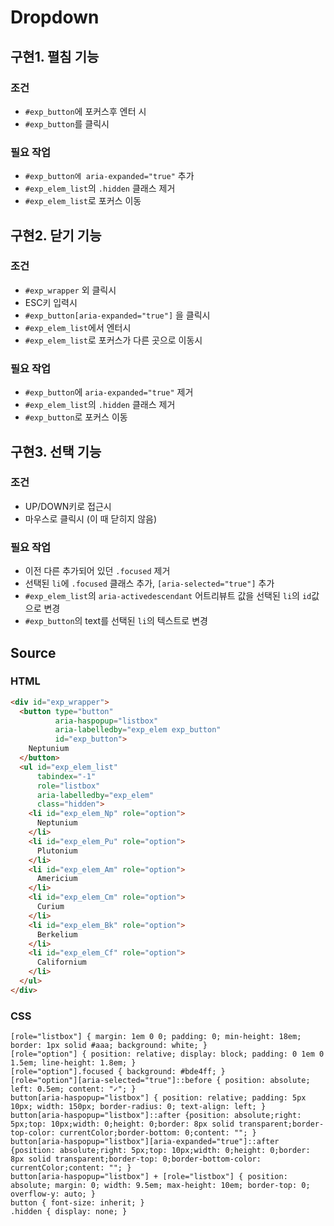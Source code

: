 # Dropdown

## 구현1. 펼침 기능
### 조건
- `#exp_button`에 포커스후 엔터 시
- `#exp_button`를 클릭시

### 필요 작업
- `#exp_button에 aria-expanded="true"` 추가
- `#exp_elem_list`의 `.hidden` 클래스 제거
- `#exp_elem_list`로 포커스 이동

## 구현2. 닫기 기능
### 조건
- `#exp_wrapper` 외 클릭시
- ESC키 입력시
- `#exp_button[aria-expanded="true"]` 을 클릭시
- `#exp_elem_list`에서 엔터시
- `#exp_elem_list`로 포커스가 다른 곳으로 이동시

### 필요 작업
- `#exp_button`에 `aria-expanded="true"` 제거
- `#exp_elem_list`의 `.hidden` 클래스 제거
- `#exp_button`로 포커스 이동


## 구현3. 선택 기능
### 조건
- UP/DOWN키로 접근시
- 마우스로 클릭시 (이 때 닫히지 않음)

### 필요 작업
- 이전 다른 추가되어 있던  `.focused` 제거
- 선택된 `li`에 `.focused` 클래스 추가, `[aria-selected="true"]` 추가
- `#exp_elem_list`의 `aria-activedescendant` 어트리뷰트 값을 선택된 `li`의 `id`값으로 변경
- `#exp_button`의 text를 선택된 `li`의 텍스트로 변경

## Source
### HTML
```html
<div id="exp_wrapper">
  <button type="button"
          aria-haspopup="listbox"
          aria-labelledby="exp_elem exp_button"
          id="exp_button">
    Neptunium
  </button>
  <ul id="exp_elem_list"
      tabindex="-1"
      role="listbox"
      aria-labelledby="exp_elem"
      class="hidden">
    <li id="exp_elem_Np" role="option">
      Neptunium
    </li>
    <li id="exp_elem_Pu" role="option">
      Plutonium
    </li>
    <li id="exp_elem_Am" role="option">
      Americium
    </li>
    <li id="exp_elem_Cm" role="option">
      Curium
    </li>
    <li id="exp_elem_Bk" role="option">
      Berkelium
    </li>
    <li id="exp_elem_Cf" role="option">
      Californium
    </li>
  </ul>
</div>
```

### CSS
```
[role="listbox"] { margin: 1em 0 0; padding: 0; min-height: 18em; border: 1px solid #aaa; background: white; }
[role="option"] { position: relative; display: block; padding: 0 1em 0 1.5em; line-height: 1.8em; }
[role="option"].focused { background: #bde4ff; }
[role="option"][aria-selected="true"]::before { position: absolute; left: 0.5em; content: "✓"; }
button[aria-haspopup="listbox"] { position: relative; padding: 5px 10px; width: 150px; border-radius: 0; text-align: left; }
button[aria-haspopup="listbox"]::after {position: absolute;right: 5px;top: 10px;width: 0;height: 0;border: 8px solid transparent;border-top-color: currentColor;border-bottom: 0;content: ""; }
button[aria-haspopup="listbox"][aria-expanded="true"]::after {position: absolute;right: 5px;top: 10px;width: 0;height: 0;border: 8px solid transparent;border-top: 0;border-bottom-color: currentColor;content: ""; }
button[aria-haspopup="listbox"] + [role="listbox"] { position: absolute; margin: 0; width: 9.5em; max-height: 10em; border-top: 0; overflow-y: auto; }
button { font-size: inherit; }
.hidden { display: none; }
```